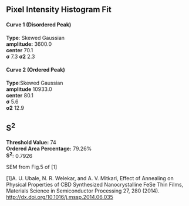 ## Pixel Intensity Histogram Fit

#### Curve 1 (Disordered Peak)
**Type**: Skewed Gaussian\
**amplitude:** 3600.0\
**center** 70.1\
**σ** 7.3
**σ2** 2.3


#### Curve 2 (Ordered Peak)
**Type**:Skewed Gaussian\
**amplitude** 10933.0\
**center** 80.1\
**σ** 5.6\
**σ2** 12.9


## S<sup>2</sup>
**Threshold Value:** 74\
**Ordered Area Percentage:** 79.26%\
**S<sup>2</sup>:** 0.7926




SEM from Fig.5 of [1]

[1]A. U. Ubale, N. R. Welekar, and A. V. Mitkari, Effect of Annealing on Physical Properties of CBD Synthesized Nanocrystalline FeSe Thin Films, Materials Science in Semiconductor Processing 27, 280 (2014).
http://dx.doi.org/10.1016/j.mssp.2014.06.035
